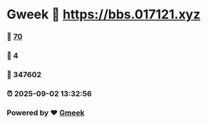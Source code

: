 # Gweek :link: https://bbs.017121.xyz 
### :page_facing_up: [70](https://bbs.017121.xyz/tag.html) 
### :speech_balloon: 4 
### :hibiscus: 347602 
### :alarm_clock: 2025-09-02 13:32:56 
### Powered by :heart: [Gmeek](https://github.com/Meekdai/Gmeek)

